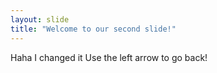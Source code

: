 ```yaml
---
layout: slide
title: "Welcome to our second slide!"
---
```

Haha I changed it
Use the left arrow to go back!
